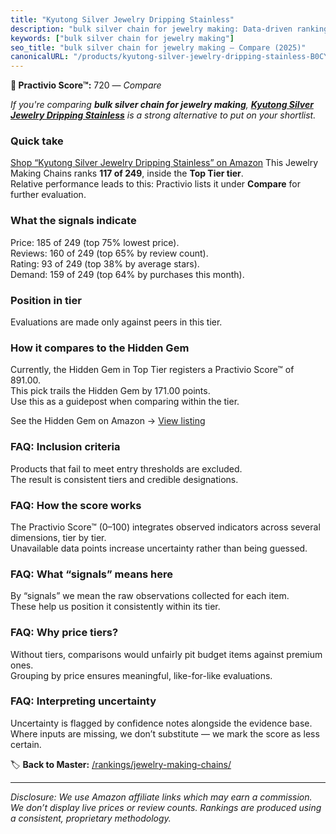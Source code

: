 ```yaml
---
title: "Kyutong Silver Jewelry Dripping Stainless"
description: "bulk silver chain for jewelry making: Data-driven ranking using the Practivio Score™. Positioned by quality, value, demand, findability, momentum."
keywords: ["bulk silver chain for jewelry making"]
seo_title: "bulk silver chain for jewelry making — Compare (2025)"
canonicalURL: "/products/kyutong-silver-jewelry-dripping-stainless-B0CYSZWBRS/"
---
```


**🛒 Practivio Score™:** 720 — _Compare_


*If you're comparing **bulk silver chain for jewelry making**, **[Kyutong Silver Jewelry Dripping Stainless](https://www.amazon.com/dp/B0CYSZWBRS?tag=practivio-20)** is a strong alternative to put on your shortlist.*
### Quick take
[Shop “Kyutong Silver Jewelry Dripping Stainless” on Amazon](https://www.amazon.com/dp/B0CYSZWBRS?tag=practivio-20)
This Jewelry Making Chains ranks **117 of 249**, inside the **Top Tier tier**.  
Relative performance leads to this: Practivio lists it under **Compare** for further evaluation.

### What the signals indicate
Price: 185 of 249 (top 75% lowest price).  
Reviews: 160 of 249 (top 65% by review count).  
Rating: 93 of 249 (top 38% by average stars).  
Demand: 159 of 249 (top 64% by purchases this month).

### Position in tier
Evaluations are made only against peers in this tier.

### How it compares to the Hidden Gem
Currently, the Hidden Gem in Top Tier registers a Practivio Score™ of 891.00.  
This pick trails the Hidden Gem by 171.00 points.  
Use this as a guidepost when comparing within the tier.  

See the Hidden Gem on Amazon → [View listing](https://www.amazon.com/dp/B07MCL5GQ3?tag=practivio-20)

### FAQ: Inclusion criteria
Products that fail to meet entry thresholds are excluded.  
The result is consistent tiers and credible designations.

### FAQ: How the score works
The Practivio Score™ (0–100) integrates observed indicators across several dimensions, tier by tier.  
Unavailable data points increase uncertainty rather than being guessed.

### FAQ: What “signals” means here
By “signals” we mean the raw observations collected for each item.  
These help us position it consistently within its tier.

### FAQ: Why price tiers?
Without tiers, comparisons would unfairly pit budget items against premium ones.  
Grouping by price ensures meaningful, like-for-like evaluations.

### FAQ: Interpreting uncertainty
Uncertainty is flagged by confidence notes alongside the evidence base.  
Where inputs are missing, we don’t substitute — we mark the score as less certain.

<!-- Missing template for Compare/CompareWithinPriceClass -->


🏷️ **Back to Master:** [/rankings/jewelry-making-chains/](/rankings/jewelry-making-chains/)

---
_Disclosure: We use Amazon affiliate links which may earn a commission. We don’t display live prices or review counts. Rankings are produced using a consistent, proprietary methodology._
